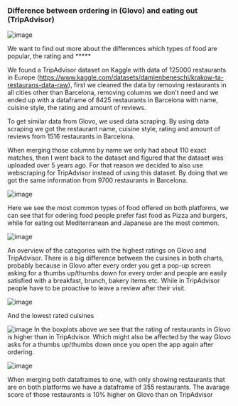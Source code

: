 ### Difference between ordering in (Glovo) and eating out (TripAdvisor)

![image](https://user-images.githubusercontent.com/121023453/216971838-8f1c6669-f68d-4f91-95a3-8d3295ca4836.png)

We want to find out more about the differences which types of food are popular, the rating and *****

We found a TripAdvisor dataset on Kaggle with data of 125000 restaurants in Europe (https://www.kaggle.com/datasets/damienbeneschi/krakow-ta-restaurans-data-raw), first we cleaned the data by removing restaurants in all cities other than Barcelona, removing columns we don't need and we ended up with a dataframe of 8425 restaurants in Barcelona with name, cuisine style, the rating and amount of reviews. 

To get similar data from Glovo, we used data scraping. By using data scraping we got the restaurant name, cuisine style, rating and amount of reviews from 1516 restaurants in Barcelona.

When merging those columns by name we only had about 110 exact matches, then I went back to the dataset and figured that the dataset was uploaded over 5 years ago. For that reason we decided to also use webscraping for TripAdvisor instead of using this dataset. By doing that we got the same information from 9700 restaurants in Barcelona.


![image](https://user-images.githubusercontent.com/121023453/216971245-16de2863-253f-4a7a-bc55-8b3d9c4fda98.png)


Here we see the most common types of food offered on both platforms, we can see that for odering food people prefer fast food as Pizza and burgers, while for eating out Mediterranean and Japanese are the most common. 


![image](https://user-images.githubusercontent.com/121023453/216972268-fe337714-e638-41d1-bfb5-b30b0888f020.png)


An overview of the categories with the highest ratings on Glovo and TripAdvisor. There is a big difference between the cuisines in both charts, probably because in Glovo after every order you get a pop-up screen asking for a thumbs up/thumbs down for every order and people are easily satisfied with a breakfast, brunch, bakery items etc. While in TripAdvisor people have to be proactive to leave a review after their visit. 


![image](https://user-images.githubusercontent.com/121023453/216974285-4532cfc5-186a-4d73-aeb2-4a4c907d33ed.png)

And the lowest rated cuisines

![image](https://user-images.githubusercontent.com/121023453/216980456-f09786b0-629a-48d2-b3a8-e10847b32078.png)
In the boxplots above we see that the rating of restaurants in Glovo is higher than in TripAdvisor. Which might also be affected by the way Glovo asks for a thumbs up/thumbs down once you open the app again after ordering. 

![image](https://user-images.githubusercontent.com/121023453/216987376-4fba2e1a-36aa-42f1-b4fb-dbfdcc703036.png)

When merging both dataframes to one, with only showing restaurants that are on both platforms we have a dataframe of 355 restaurants. The avarage score of those restaurants is 10% higher on Glovo than on TripAdvisor

